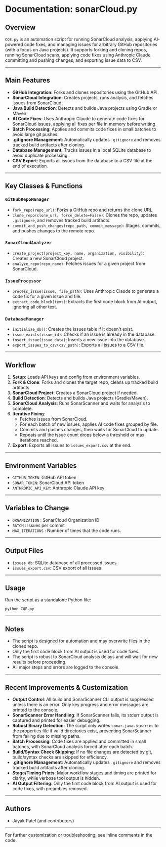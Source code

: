 # Documentation: sonarCloud.py

## Overview

`CQE.py` is an automation script for running SonarCloud analysis, applying AI-powered code fixes, and managing issues for arbitrary GitHub repositories (with a focus on Java projects). It supports forking and cloning repos, running SonarCloud scans, applying code fixes using Anthropic Claude, committing and pushing changes, and exporting issue data to CSV.

---

## Main Features

- **GitHub Integration**: Forks and clones repositories using the GitHub API.
- **SonarCloud Integration**: Creates projects, runs analysis, and fetches issues from SonarCloud.
- **Java Build Detection**: Detects and builds Java projects using Gradle or Maven.
- **AI Code Fixes**: Uses Anthropic Claude to generate code fixes for SonarCloud issues, applying all fixes per file in memory before writing.
- **Batch Processing**: Applies and commits code fixes in small batches to avoid large git pushes.
- **.gitignore Management**: Automatically updates `.gitignore` and removes tracked build artifacts after cloning.
- **Database Management**: Tracks issues in a local SQLite database to avoid duplicate processing.
- **CSV Export**: Exports all issues from the database to a CSV file at the end of execution.

---

## Key Classes & Functions

### `GitHubRepoManager`
- `fork_repo(repo_url)`: Forks a GitHub repo and returns the clone URL.
- `clone_repo(clone_url, force_delete=False)`: Clones the repo, updates `.gitignore`, and removes tracked build artifacts.
- `commit_and_push_changes(repo_path, commit_message)`: Stages, commits, and pushes changes to the remote repo.

### `SonarCloudAnalyzer`
- `create_project(project_key, name, organization, visibility)`: Creates a new SonarCloud project.
- `analyze_repo(repo_name)`: Fetches issues for a given project from SonarCloud.

### `IssueProcessor`
- `process_issue(issue, file_path)`: Uses Anthropic Claude to generate a code fix for a given issue and file.
- `extract_code_block(text)`: Extracts the first code block from AI output, ignoring all other text.

### `DatabaseManager`
- `initialize_db()`: Creates the issues table if it doesn't exist.
- `issue_exists(issue_id)`: Checks if an issue is already in the database.
- `insert_issue(issue_data)`: Inserts a new issue into the database.
- `export_issues_to_csv(csv_path)`: Exports all issues to a CSV file.

---

## Workflow

1. **Setup**: Loads API keys and config from environment variables.
2. **Fork & Clone**: Forks and clones the target repo, cleans up tracked build artifacts.
3. **SonarCloud Project**: Creates a SonarCloud project if needed.
4. **Build Detection**: Detects and builds Java projects (Gradle/Maven).
5. **SonarCloud Analysis**: Runs SonarScanner and waits for analysis to complete.
6. **Iterative Fixing**:
   - Fetches issues from SonarCloud.
   - For each batch of new issues, applies AI code fixes grouped by file.
   - Commits and pushes changes, then waits for SonarCloud to update.
   - Repeats until the issue count drops below a threshold or max iterations reached.
7. **Export**: Exports all issues to `issues_export.csv` at the end.

---

## Environment Variables
- `GITHUB_TOKEN`: GitHub API token
- `SONAR_TOKEN`: SonarCloud API token
- `ANTHROPIC_API_KEY`: Anthropic Claude API key

---

## Variables to Change
- `ORGANIZATION` : SonarCloud Organization ID
- `BATCH` : Issues per commit
- `MAX_ITERATIONS` : Number of times that the code runs.

---

## Output Files
- `issues.db`: SQLite database of all processed issues
- `issues_export.csv`: CSV export of all issues

---

## Usage
Run the script as a standalone Python file:

```bash
python CQE.py
```

---

## Notes
- The script is designed for automation and may overwrite files in the cloned repo.
- Only the first code block from AI output is used for code fixes.
- The script is robust to SonarCloud analysis delays and will wait for new results before proceeding.
- All major steps and errors are logged to the console.

---


## Recent Improvements & Customization

- **Output Control**: All build and SonarScanner CLI output is suppressed unless there is an error. Only key progress and error messages are printed to the console.
- **SonarScanner Error Handling**: If SonarScanner fails, its stderr output is captured and printed for easier debugging.
- **Robust Binary Detection**: The script only writes `sonar.java.binaries` to the properties file if valid directories exist, preventing SonarScanner from failing due to missing paths.
- **Batch Processing**: Code fixes are applied and committed in small batches, with SonarCloud analysis forced after each batch.
- **Build/Syntax Check Skipping**: If no file changes are detected by git, build/syntax checks are skipped for efficiency.
- **.gitignore Management**: Automatically updates `.gitignore` and removes tracked build artifacts after cloning.
- **Stage/Timing Prints**: Major workflow stages and timing are printed for clarity, while verbose tool output is hidden.
- **AI Output Filtering**: Only the first code block from AI output is used for code fixes, with preambles removed.

---

## Authors
- Jayak Patel (and contributors)

---

For further customization or troubleshooting, see inline comments in the code.

